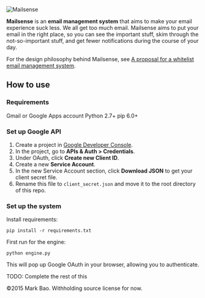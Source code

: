 ![Mailsense](http://i.imgur.com/aedUnj4.png)

**Mailsense** is an **email management system** that aims to make your email experience suck less. We all get too much email. Mailsense aims to put your email in the right place, so you can see the important stuff, skim through the not-so-important stuff, and get fewer notifications during the course of your day.

For the design philosophy behind Mailsense, see [A proposal for a whitelist email management system](http://markbao.com/notes/organizing-email).

## How to use

### Requirements

Gmail or Google Apps account
Python 2.7+
pip 6.0+

### Set up Google API

1. Create a project in [Google Developer Console](https://console.developers.google.com/project).
2. In the project, go to **APIs & Auth > Credentials**.
3. Under OAuth, click **Create new Client ID**.
4. Create a new **Service Account**.
5. In the new Service Account section, click **Download JSON** to get your client secret file.
6. Rename this file to `client_secret.json` and move it to the root directory of this repo.

### Set up the system

Install requirements:

````
pip install -r requirements.txt
````

First run for the engine:

````
python engine.py
````

This will pop up Google OAuth in your browser, allowing you to authenticate.

TODO: Complete the rest of this

©2015 Mark Bao. Withholding source license for now.